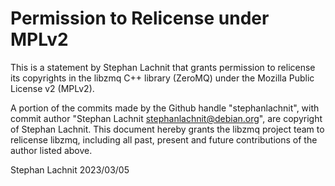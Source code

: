 # Permission to Relicense under MPLv2

This is a statement by Stephan Lachnit
that grants permission to relicense its copyrights in the libzmq C++
library (ZeroMQ) under the Mozilla Public License v2 (MPLv2).

A portion of the commits made by the Github handle "stephanlachnit", with
commit author "Stephan Lachnit <stephanlachnit@debian.org>", are copyright of Stephan Lachnit.
This document hereby grants the libzmq project team to relicense libzmq, 
including all past, present and future contributions of the author listed above.

Stephan Lachnit
2023/03/05
